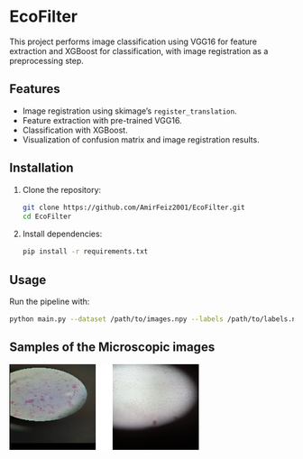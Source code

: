 # EcoFilter

This project performs image classification using VGG16 for feature extraction and XGBoost for classification, with image registration as a preprocessing step.

## Features
- Image registration using skimage’s `register_translation`.
- Feature extraction with pre-trained VGG16.
- Classification with XGBoost.
- Visualization of confusion matrix and image registration results.

## Installation
1. Clone the repository:
   ```bash
   git clone https://github.com/AmirFeiz2001/EcoFilter.git
   cd EcoFilter

2. Install dependencies:
   ```bash
   pip install -r requirements.txt

## Usage
Run the pipeline with:
   ```bash
   python main.py --dataset /path/to/images.npy --labels /path/to/labels.npy --output_dir /path/to/output
   ```

## Samples of the Microscopic images
![screenshot](sample.png)
